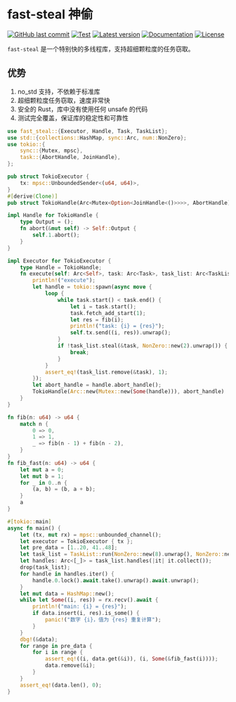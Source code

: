 # fast-steal 神偷

[![GitHub last commit](https://img.shields.io/github/last-commit/fast-down/core/main)](https://github.com/fast-down/core/commits/main)
[![Test](https://github.com/fast-down/core/workflows/Test/badge.svg)](https://github.com/fast-down/core/actions)
[![Latest version](https://img.shields.io/crates/v/fast-steal.svg)](https://crates.io/crates/fast-steal)
[![Documentation](https://docs.rs/fast-steal/badge.svg)](https://docs.rs/fast-steal)
[![License](https://img.shields.io/crates/l/fast-steal.svg)](https://github.com/fast-down/core/blob/main/crates/fast-steal/LICENSE)

`fast-steal` 是一个特别快的多线程库，支持超细颗粒度的任务窃取。

## 优势

1. no_std 支持，不依赖于标准库
2. 超细颗粒度任务窃取，速度非常快
3. 安全的 Rust，库中没有使用任何 unsafe 的代码
4. 测试完全覆盖，保证库的稳定性和可靠性

```rust
use fast_steal::{Executor, Handle, Task, TaskList};
use std::{collections::HashMap, sync::Arc, num::NonZero};
use tokio::{
    sync::{Mutex, mpsc},
    task::{AbortHandle, JoinHandle},
};

pub struct TokioExecutor {
    tx: mpsc::UnboundedSender<(u64, u64)>,
}
#[derive(Clone)]
pub struct TokioHandle(Arc<Mutex<Option<JoinHandle<()>>>>, AbortHandle);

impl Handle for TokioHandle {
    type Output = ();
    fn abort(&mut self) -> Self::Output {
        self.1.abort();
    }
}

impl Executor for TokioExecutor {
    type Handle = TokioHandle;
    fn execute(self: Arc<Self>, task: Arc<Task>, task_list: Arc<TaskList<Self>>) -> Self::Handle {
        println!("execute");
        let handle = tokio::spawn(async move {
            loop {
                while task.start() < task.end() {
                    let i = task.start();
                    task.fetch_add_start(1);
                    let res = fib(i);
                    println!("task: {i} = {res}");
                    self.tx.send((i, res)).unwrap();
                }
                if !task_list.steal(&task, NonZero::new(2).unwrap()) {
                    break;
                }
            }
            assert_eq!(task_list.remove(&task), 1);
        });
        let abort_handle = handle.abort_handle();
        TokioHandle(Arc::new(Mutex::new(Some(handle))), abort_handle)
    }
}

fn fib(n: u64) -> u64 {
    match n {
        0 => 0,
        1 => 1,
        _ => fib(n - 1) + fib(n - 2),
    }
}
fn fib_fast(n: u64) -> u64 {
    let mut a = 0;
    let mut b = 1;
    for _ in 0..n {
        (a, b) = (b, a + b);
    }
    a
}

#[tokio::main]
async fn main() {
    let (tx, mut rx) = mpsc::unbounded_channel();
    let executor = TokioExecutor { tx };
    let pre_data = [1..20, 41..48];
    let task_list = TaskList::run(NonZero::new(8).unwrap(), NonZero::new(2).unwrap(), &pre_data[..], executor);
    let handles: Arc<[_]> = task_list.handles(|it| it.collect());
    drop(task_list);
    for handle in handles.iter() {
        handle.0.lock().await.take().unwrap().await.unwrap();
    }
    let mut data = HashMap::new();
    while let Some((i, res)) = rx.recv().await {
        println!("main: {i} = {res}");
        if data.insert(i, res).is_some() {
            panic!("数字 {i}，值为 {res} 重复计算");
        }
    }
    dbg!(&data);
    for range in pre_data {
        for i in range {
            assert_eq!((i, data.get(&i)), (i, Some(&fib_fast(i))));
            data.remove(&i);
        }
    }
    assert_eq!(data.len(), 0);
}
```
